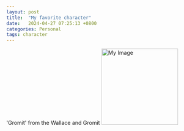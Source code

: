 ```yaml
---
layout: post
title:  "My favorite character"
date:   2024-04-27 07:25:13 +0800
categories: Personal
tags: character
---
```

'Gromit' from the Wallace and Gromit
<img src="{{site.baseurl}}/assets/res/wallace_gromit.jpg" alt="My Image" width="200" height="200">